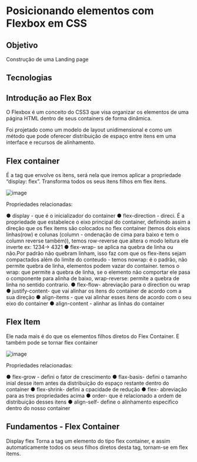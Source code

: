 # Posicionando elementos com Flexbox em CSS

## Objetivo

Construção de uma Landing page

## Tecnologias



## Introdução ao Flex Box

O Flexbox é um conceito do CSS3 que visa organizar os elementos de uma página HTML dentro de seus containers de forma dinâmica.

Foi projetado como um modelo de layout unidimensional e como um método que pode oferecer distribuição de espaço entre itens em uma interface e recursos de alinhamento.


## Flex container


É a tag que envolve os itens, será nela que iremos aplicar a propriedade “display: flex”. Transforma todos os seus itens filhos
em flex itens.

![image](https://user-images.githubusercontent.com/52088444/171762073-5d21daf8-790a-4757-8994-b6e2ca981415.png)

Propriedades relacionadas:

● display - que é o inicializador do container
● flex-direction - direci. É a  propriedade que estabelece o eixo principal do container,
definindo assim a direção que os flex items são colocados no flex container (temos dois eixos linhas(row) e colunas (column - ondenação de cima para baixo e tem o column reverse também)), temos row-reverse que altera o modo leitura ele inverte ex: 1234-> 4321
● flex-wrap- se aplica na quebra de linha ou não.Por padrão não quebram linham, isso faz com que os flex-itens sejam compactados além do limite do conteudo - temos nowrap: é o padrão, não permite quebra de linha, elementos podem vazar do container. temos o wrap: que permite a quebra de linha, se o elemento não comportar ele pasa o componente para alinha de baixo, wrap-reverse: permite a quebra de linha no sentido contrario.
● flex-flow- abreviação para o direction ou wrap
● justify-content- que vai alinhar os itens do container de acordo com a sua direção
● align-items - que vai alinhar esses itens de acordo com o seu eixo do container
● align-content - alinhar as linhas do container


## Flex Item

Ele nada mais é do que os elementos filhos diretos do Flex Container. E também pode se tornar flex container

![image](https://user-images.githubusercontent.com/52088444/171762664-0f0d1fd7-1c05-4139-b8a3-581b11afce8e.png)

Propriedades relacionadas:

● flex-grow - defini o fator de crescimento
● flax-basis- defini o tamanho inial desse item antes da distribuição do espaço restante dentro do container
● flex-shrink- defini a cpacidade de redução
● flex- abreviação para as tres propriedades acima
● order- que é relacionado a ordem de distribuição desses itens
● align-self- define o alinhamento especifico dentro do nosso container

## Fundamentos - Flex Container

Display flex Torna a tag um elemento do tipo flex container, e assim automaticamente todos os seus filhos diretos desta tag, tornam-se em flex items.


